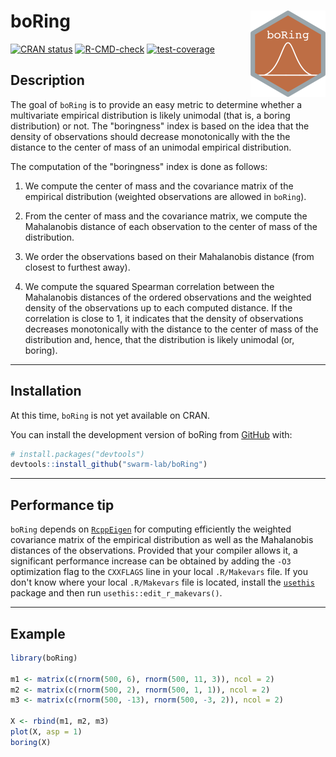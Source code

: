 
# boRing <a href="https://swarm-lab.github.io/boRing/"><img src="man/figures/logo.png" align="right" height="138" alt="boRing website" /></a>

<!-- badges: start -->
[![CRAN status](https://www.r-pkg.org/badges/version/boRing)](https://CRAN.R-project.org/package=boRing)
[![R-CMD-check](https://github.com/swarm-lab/boRing/actions/workflows/R-CMD-check.yaml/badge.svg)](https://github.com/swarm-lab/boRing/actions/workflows/R-CMD-check.yaml)
[![test-coverage](https://github.com/swarm-lab/boRing/actions/workflows/test-coverage.yaml/badge.svg)](https://github.com/swarm-lab/boRing/actions/workflows/test-coverage.yaml)
<!-- badges: end -->

## Description

The goal of `boRing` is to provide an easy metric to determine whether a 
multivariate empirical distribution is likely unimodal (that is, a boring 
distribution) or not. The "boringness" index is based on the idea that the 
density of observations should decrease monotonically with the the distance to 
the center of mass of an unimodal empirical distribution.

The computation of the "boringness" index is done as follows: 

1. We compute the center of mass and the covariance matrix of the empirical 
distribution (weighted observations are allowed in `boRing`).

2. From the center of mass and the covariance matrix, we compute the Mahalanobis
distance of each observation to the center of mass of the distribution.

3. We order the observations based on their Mahalanobis distance (from closest
to furthest away).

4. We compute the squared Spearman correlation between the Mahalanobis distances 
of the ordered observations and the weighted density of the observations up to 
each computed distance. If the correlation is close to 1, it indicates that the
density of observations decreases monotonically with the distance to the center
of mass of the distribution and, hence, that the distribution is likely unimodal
(or, boring). 

---

## Installation

At this time, `boRing` is not yet available on CRAN. 

You can install the development version of boRing from 
[GitHub](https://github.com/) with:

``` r
# install.packages("devtools")
devtools::install_github("swarm-lab/boRing")
```

---

## Performance tip

`boRing` depends on [`RcppEigen`](https://github.com/RcppCore/RcppEigen) for 
computing efficiently the weighted covariance matrix of the empirical 
distribution as well as the Mahalanobis distances of the observations. Provided
that your compiler allows it, a significant performance increase can be obtained
by adding the `-O3` optimization flag to the `CXXFLAGS` line in your local
`.R/Makevars` file. If you don't know where your local `.R/Makevars` file is 
located, install the [`usethis`](https://usethis.r-lib.org/) package and then 
run `usethis::edit_r_makevars()`.

---

## Example

``` r
library(boRing)

m1 <- matrix(c(rnorm(500, 6), rnorm(500, 11, 3)), ncol = 2)
m2 <- matrix(c(rnorm(500, 2), rnorm(500, 1, 1)), ncol = 2)
m3 <- matrix(c(rnorm(500, -13), rnorm(500, -3, 2)), ncol = 2)

X <- rbind(m1, m2, m3)
plot(X, asp = 1)
boring(X)
```
